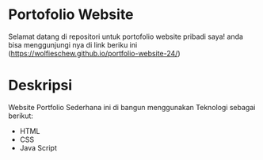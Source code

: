 # Portofolio Website

Selamat datang di repositori untuk portofolio website pribadi saya! anda bisa menggunjungi nya di link beriku ini (https://wolfieschew.github.io/portfolio-website-24/)


# Deskripsi
Website Portfolio Sederhana ini di bangun menggunakan Teknologi sebagai berikut: 
- HTML
- CSS
- Java Script
